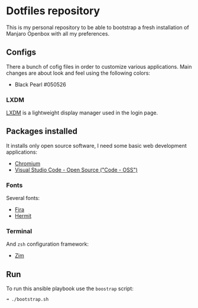 # Dotfiles repository
This is my personal repository to be able to bootstrap a fresh installation of Manjaro Openbox with all my preferences.

## Configs
There a bunch of cofig files in order to customize various applications. Main changes are about look and feel using the following colors:

* Black Pearl #050526

### LXDM
[LXDM](https://wiki.archlinux.org/index.php/LXDM) is a lightweight display manager used in the login page.

## Packages installed
It installs only open source software, I need some basic web development applications:

* [Chromium](https://github.com/chromium/chromium)
* [Visual Studio Code - Open Source ("Code - OSS")](https://github.com/microsoft/vscode)

### Fonts
Several fonts:

* [Fira](https://github.com/mozilla/Fira)
* [Hermit](https://github.com/pcaro90/hermit)

### Terminal
And `zsh` configuration framework:

* [Zim](https://github.com/zimfw/zimfw)

## Run
To run this ansible playbook use the `boostrap` script:

```
➜ ./bootstrap.sh
```